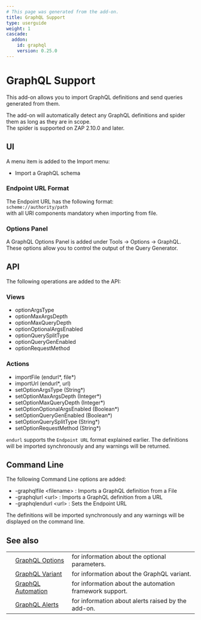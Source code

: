 ```yaml
---
# This page was generated from the add-on.
title: GraphQL Support
type: userguide
weight: 1
cascade:
  addon:
    id: graphql
    version: 0.25.0
---
```


# GraphQL Support

This add-on allows you to import GraphQL definitions and send queries generated from them.   

The add-on will automatically detect any GraphQL definitions and spider them as long as they are in scope.   
The spider is supported on ZAP 2.10.0 and later.

## UI

A menu item is added to the Import menu:

* Import a GraphQL schema

### Endpoint URL Format

The Endpoint URL has the following format:  
`scheme://authority/path`  
with all URI components mandatory when importing from file.

### Options Panel

A GraphQL Options Panel is added under Tools -\> Options -\> GraphQL. These options allow you to control the output of the Query Generator.

## API

The following operations are added to the API:

### Views

* optionArgsType
* optionMaxArgsDepth
* optionMaxQueryDepth
* optionOptionalArgsEnabled
* optionQuerySplitType
* optionQueryGenEnabled
* optionRequestMethod

### Actions

* importFile (endurl\*, file\*)
* importUrl (endurl\*, url)
* setOptionArgsType (String\*)
* setOptionMaxArgsDepth (Integer\*)
* setOptionMaxQueryDepth (Integer\*)
* setOptionOptionalArgsEnabled (Boolean\*)
* setOptionQueryGenEnabled (Boolean\*)
* setOptionQuerySplitType (String\*)
* setOptionRequestMethod (String\*)

`endurl` supports the `Endpoint URL` format explained earlier. The definitions will be imported synchronously and any warnings will be returned.

## Command Line

The following Command Line options are added:

* -graphqlfile \<filename\> : Imports a GraphQL definition from a File
* -graphqlurl \<url\> : Imports a GraphQL definition from a URL
* -graphqlendurl \<url\> : Sets the Endpoint URL

The definitions will be imported synchronously and any warnings will be displayed on the command line.

## See also

|   |                                                                        |                                                         |
|---|------------------------------------------------------------------------|---------------------------------------------------------|
|   | [GraphQL Options](/docs/desktop/addons/graphql-support/options/)       | for information about the optional parameters.          |
|   | [GraphQL Variant](/docs/desktop/addons/graphql-support/variant/)       | for information about the GraphQL variant.              |
|   | [GraphQL Automation](/docs/desktop/addons/graphql-support/automation/) | for information about the automation framework support. |
|   | [GraphQL Alerts](/docs/desktop/addons/graphql-support/alerts/)         | for information about alerts raised by the add-on.      |
